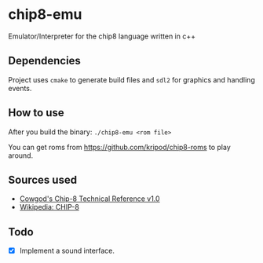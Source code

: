 # chip8-emu
Emulator/Interpreter for the chip8 language written in c++

## Dependencies

Project uses `cmake` to generate build files and `sdl2` for graphics and handling events.

## How to use

After you build the binary:
`./chip8-emu <rom file>`

You can get roms from https://github.com/kripod/chip8-roms to play around.

## Sources used

- [Cowgod's Chip-8 Technical Reference v1.0](http://devernay.free.fr/hacks/chip8/C8TECH10.HTM)
- [Wikipedia: CHIP-8](https://en.wikipedia.org/wiki/CHIP-8)

## Todo

- [x] Implement a sound interface.
